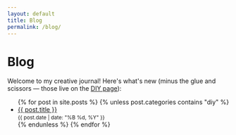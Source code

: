 ```yaml
---
layout: default
title: Blog
permalink: /blog/
---
```


# Blog

Welcome to my creative journal! Here's what's new (minus the glue and scissors — those live on the [DIY page](/diy/)):

<ul>
  {% for post in site.posts %}
    {% unless post.categories contains "diy" %}
      <li>
        <a href="{{ post.url }}">{{ post.title }}</a><br>
        <small>{{ post.date | date: "%B %d, %Y" }}</small>
      </li>
    {% endunless %}
  {% endfor %}
</ul>
